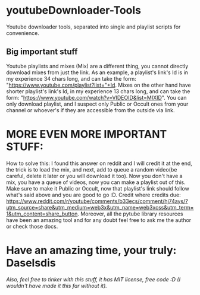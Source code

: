 # youtubeDownloader-Tools
Youtube downloader tools, separated into single and playlist scripts for convenience.


## Big important stuff
Youtube playlists and mixes (Mix) are a different thing, you cannot directly download mixes from just the link.
As an example, a playlist's link's Id is in my experience 34 chars long, and can take the form: "https://www.youtube.com/playlist?list="+Id. Mixes on the other hand have shorter playlist's link's Id, in my experience 13 chars long, and can take the form: "https://www.youtube.com/watch?v=VIDEOID&list=MIXID".
You can only download playlist, and I suspect only Public or Occult ones from your channel or whoever's if they are accessible from the outside via link.

# MORE EVEN MORE IMPORTANT STUFF:
How to solve this: I found this answer on reddit and I will credit it at the end, the trick is to load the mix, and next, add to queue a random video(be careful, delete it later or you will download it too). Now you don't have a mix, you have a queue of videos, now you can make a playlist out of this. Make sure to make it Public or Occult, now that playlist's link should follow what's said above and you are good to go :D.
 Credit where credits due: https://www.reddit.com/r/youtube/comments/b33ecs/comment/hj74ays/?utm_source=share&utm_medium=web3x&utm_name=web3xcss&utm_term=1&utm_content=share_button. Moreover, all the pytube library resources have been an amazing tool and for any doubt feel free to ask me the author or check those docs.
# Have an amazing time, your truly: Daselsdis
_Also, feel free to tinker with this stuff, it has MIT license, free code :D (I wouldn't have made it this far without it)._
